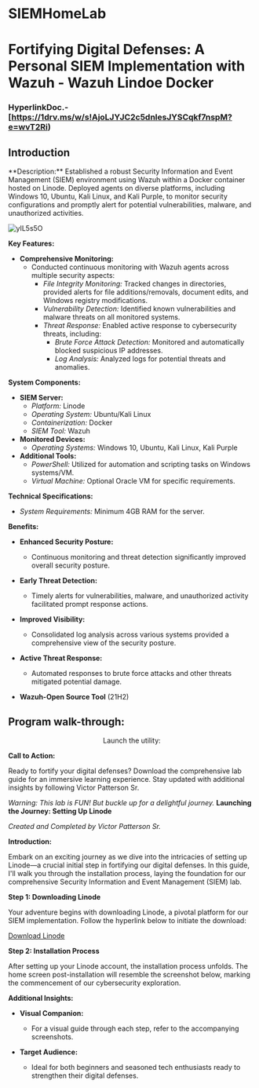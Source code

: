 # SIEMHomeLab
<h1>Fortifying Digital Defenses: A Personal SIEM Implementation with Wazuh - Wazuh Lindoe Docker</h1>

 ### HyperlinkDoc.-[https://1drv.ms/w/s!AjoLJYJC2c5dnlesJYSCqkf7nspM?e=wvT2Ri)  

<h2>Introduction</h2>
**Description:**
Established a robust Security Information and Event Management (SIEM) environment using Wazuh within a Docker container hosted on Linode. Deployed agents on diverse platforms, including Windows 10, Ubuntu, Kali Linux, and Kali Purple, to monitor security configurations and promptly alert for potential vulnerabilities, malware, and unauthorized activities.
<br />

![yIL5s5O](https://github.com/Vtec87/SIEMHomeLab/assets/115051912/57b9b4ca-f2ab-4f9c-8459-b7761974da38) 

**Key Features:**
- **Comprehensive Monitoring:**
  - Conducted continuous monitoring with Wazuh agents across multiple security aspects:
    - *File Integrity Monitoring:* Tracked changes in directories, provided alerts for file additions/removals, document edits, and Windows registry modifications.
    - *Vulnerability Detection:* Identified known vulnerabilities and malware threats on all monitored systems.
    - *Threat Response:* Enabled active response to cybersecurity threats, including:
      - *Brute Force Attack Detection:* Monitored and automatically blocked suspicious IP addresses.
      - *Log Analysis:* Analyzed logs for potential threats and anomalies.

**System Components:**
- **SIEM Server:**
  - *Platform:* Linode
  - *Operating System:* Ubuntu/Kali Linux
  - *Containerization:* Docker
  - *SIEM Tool:* Wazuh
- **Monitored Devices:**
  - *Operating Systems:* Windows 10, Ubuntu, Kali Linux, Kali Purple
- **Additional Tools:**
  - *PowerShell:* Utilized for automation and scripting tasks on Windows systems/VM.
  - *Virtual Machine:* Optional Oracle VM for specific requirements.

**Technical Specifications:**
- *System Requirements:* Minimum 4GB RAM for the server.

**Benefits:**
- **Enhanced Security Posture:**
  - Continuous monitoring and threat detection significantly improved overall security posture.
- **Early Threat Detection:**
  - Timely alerts for vulnerabilities, malware, and unauthorized activity facilitated prompt response actions.
- **Improved Visibility:**
  - Consolidated log analysis across various systems provided a comprehensive view of the security posture.
- **Active Threat Response:**
  - Automated responses to brute force attacks and other threats mitigated potential damage.

- <b>Wazuh-Open Source Tool</b> (21H2)

<h2>Program walk-through:</h2>

<p align="center">
Launch the utility: <br/>

**Call to Action:**

Ready to fortify your digital defenses? Download the comprehensive lab guide for an immersive learning experience. Stay updated with additional insights by following Victor Patterson Sr.

*Warning: This lab is FUN! But buckle up for a delightful journey.*
**Launching the Journey: Setting Up Linode**

*Created and Completed by Victor Patterson Sr.*

**Introduction:**

Embark on an exciting journey as we dive into the intricacies of setting up Linode—a crucial initial step in fortifying our digital defenses. In this guide, I'll walk you through the installation process, laying the foundation for our comprehensive Security Information and Event Management (SIEM) lab.

**Step 1: Downloading Linode**

Your adventure begins with downloading Linode, a pivotal platform for our SIEM implementation. Follow the hyperlink below to initiate the download:

[Download Linode](https://www.linode.com) 

**Step 2: Installation Process**

After setting up your Linode account, the installation process unfolds. The home screen post-installation will resemble the screenshot below, marking the commencement of our cybersecurity exploration.



**Additional Insights:**

- **Visual Companion:**
  - For a visual guide through each step, refer to the accompanying screenshots.

- **Target Audience:**
  - Ideal for both beginners and seasoned tech enthusiasts ready to strengthen their digital defenses.
